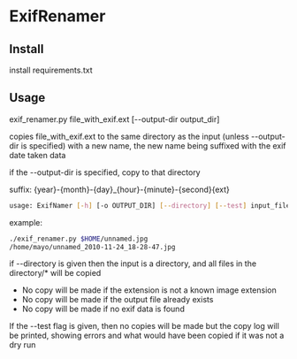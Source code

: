 # ExifRenamer

## Install
install requirements.txt

## Usage
exif_renamer.py file_with_exif.ext \[--output-dir output_dir\]

copies file_with_exif.ext to the same directory as the input (unless --output-dir is specified)
with a new name, the new name being suffixed with the exif date taken data

if the --output-dir is specified, copy to that directory

suffix: {year}-{month}-{day}_{hour}-{minute}-{second}{ext}

```sh
usage: ExifNamer [-h] [-o OUTPUT_DIR] [--directory] [--test] input_file
```

example: 
```sh
./exif_renamer.py $HOME/unnamed.jpg
/home/mayo/unnamed_2010-11-24_18-28-47.jpg
```
if --directory is given then the input is a directory, and all files in the directory/* will be copied

+ No copy will be made if the extension is not a known image extension
+ No copy will be made if the output file already exists
+ No copy will be made if no exif data is found

If the --test flag is given, then no copies will be made but the copy log will be printed, showing errors and what would have been copied if it was not a dry run
